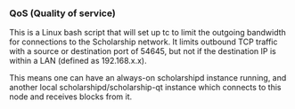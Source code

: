 ### QoS (Quality of service) ###

This is a Linux bash script that will set up tc to limit the outgoing bandwidth for connections to the Scholarship network. It limits outbound TCP traffic with a source or destination port of 54645, but not if the destination IP is within a LAN (defined as 192.168.x.x).

This means one can have an always-on scholarshipd instance running, and another local scholarshipd/scholarship-qt instance which connects to this node and receives blocks from it.

